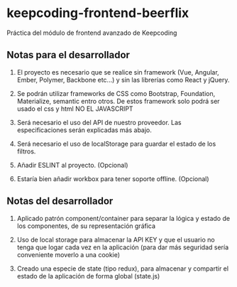 # keepcoding-frontend-beerflix
Práctica del módulo de frontend avanzado de Keepcoding

## Notas para el desarrollador

1. El proyecto es necesario que se realice sin framework (Vue, Angular, Ember, Polymer, Backbone etc...) y sin las librerías como React y jQuery.

2. Se podrán utilizar frameworks de CSS como Bootstrap, Foundation, Materialize, semantic entro otros. De estos framework solo podrá ser usado el css y html NO EL JAVASCRIPT

3. Será necesario el uso del API de nuestro proveedor. Las especificaciones serán explicadas más abajo.

4. Será necesario el uso de localStorage para guardar el estado de los filtros.

5. Añadir ESLINT al proyecto. (Opcional)

6. Estaría bien añadir workbox para tener soporte offline. (Opcional)

## Notas del desarrollador
1. Aplicado patrón component/container para separar la lógica y estado de los componentes, de su representación gráfica

2. Uso de local storage para almacenar la API KEY y que el usuario no tenga que logar cada vez en la aplicación (para dar más seguridad sería conveniente moverlo a una cookie)

3. Creado una especie de state (tipo redux), para almacenar y compartir el estado de la aplicación de forma global (state.js)
